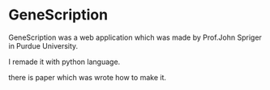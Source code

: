 # GeneScription

GeneScription was a web application which was made by Prof.John Spriger in Purdue University.

I remade it with python language.

there is paper which was wrote how to make it.
